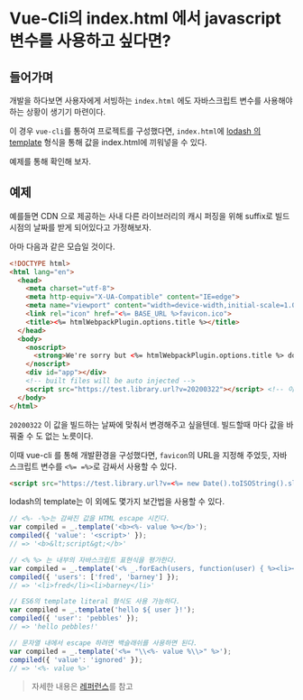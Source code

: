 # Vue-Cli의 index.html 에서 javascript 변수를 사용하고 싶다면?

## 들어가며
개발을 하다보면 사용자에게 서빙하는 `index.html` 에도 자바스크립트 변수를 사용해야 하는 상황이 생기기 마련이다.

이 경우 `vue-cli`를 통하여 프로젝트를 구성했다면, `index.html`에 [lodash 의 template](https://lodash.com/docs/4.17.15#template) 형식을 통해 값을 index.html에 끼워넣을 수 있다.

예제를 통해 확인해 보자.

## 예제
예를들면 CDN 으로 제공하는 사내 다른 라이브러리의 캐시 퍼징을 위해 suffix로 빌드시점의 날짜를 받게 되어있다고 가정해보자.

아마 다음과 같은 모습일 것이다.

```html
<!DOCTYPE html>
<html lang="en">
  <head>
    <meta charset="utf-8">
    <meta http-equiv="X-UA-Compatible" content="IE=edge">
    <meta name="viewport" content="width=device-width,initial-scale=1.0">
    <link rel="icon" href="<%= BASE_URL %>favicon.ico">
    <title><%= htmlWebpackPlugin.options.title %></title>
  </head>
  <body>
    <noscript>
      <strong>We're sorry but <%= htmlWebpackPlugin.options.title %> doesn't work properly without JavaScript enabled. Please enable it to continue.</strong>
    </noscript>
    <div id="app"></div>
    <!-- built files will be auto injected -->
    <script src="https://test.library.url?v=20200322"></script> <!-- 이부분 -->
  </body>
</html>
```

`20200322` 이 값을 빌드하는 날짜에 맞춰서 변경해주고 싶을텐데. 빌드할때 마다 값을 바꿔줄 수 도 없는 노릇이다.

이때 vue-cli 를 통해 개발환경을 구성했다면, `favicon`의 URL을 지정해 주었듯, 자바스크립트 변수를 `<%= =%>`로 감싸서 사용할 수 있다.


```html
<script src="https://test.library.url?v=<%= new Date().toISOString().slice(0,10).replace(/-/g,'') %>"></script>
```

lodash의 template는 이 외에도 몇가지 보간법을 사용할 수 있다.

```javascript
// <%- -%>는 감싸진 값을 HTML escape 시킨다.
var compiled = _.template('<b><%- value %></b>');
compiled({ 'value': '<script>' });
// => '<b>&lt;script&gt;</b>'

// <% %> 는 내부의 자바스크립트 표현식을 평가한다.
var compiled = _.template('<% _.forEach(users, function(user) { %><li><%- user %></li><% }); %>');
compiled({ 'users': ['fred', 'barney'] });
// => '<li>fred</li><li>barney</li>'

// ES6의 template literal 형식도 사용 가능하다.
var compiled = _.template('hello ${ user }!');
compiled({ 'user': 'pebbles' });
// => 'hello pebbles!'

// 문자열 내에서 escape 하려면 백슬래쉬를 사용하면 된다.
var compiled = _.template('<%= "\\<%- value %\\>" %>');
compiled({ 'value': 'ignored' });
// => '<%- value %>'
```


> 자세한 내용은 [레퍼런스](https://cli.vuejs.org/guide/html-and-static-assets.html)를 참고
